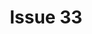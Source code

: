 ---
title: 'Issue 33'
layout: 'layouts/home.html'
intro:
    eyebrow: 'Digital Marketing is our'
    main: 'Bread & Butter'
    summary: 'Let us help you create the perfect campaing with our multi-faceted team of talanted creatives.'
    buttonText: 'See our work'
    buttonUrl: '/work'
    image: '/images/bg/toast.jpg'
    imageAlt: 'Buttered toasted white bread'
primaryCTA:
    title: 'This is an agency that doesn’t actually exist'
    summary: 'This is the project site you build when you take the “Learn
        Eleventy From Scratch” course so it is all made up as a pretend
        context. You will learn a lot about Eleventy by building this site
        though. Take the course today!'
    buttonText: 'Buy a copy'
    buttonUrl: 'https://learneleventyfromscratch.com'
featuredWork:
    title: 'Selected work'
    summary: Some stuff that should give you an idea of what we’re all about.'
studioFeed:
  title: 'From inside the studio'
metaDesc: 'A made up agency site that you build if you take Learn Eleventy From Scratch, by Piccalilli'
---